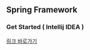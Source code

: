 ## Spring Framework

### Get Started ( Intellij IDEA )

[링크 바로가기](https://github.com/limdongjin/TIL/tree/master/java/spring/start)

